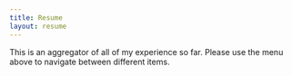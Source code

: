 ```yaml
---
title: Resume
layout: resume
---
```

This is an aggregator of all of my experience so far.
Please use the menu above to navigate between different items.
